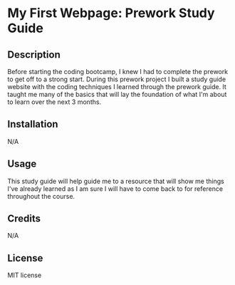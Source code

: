 # My First Webpage: Prework Study Guide

## Description

Before starting the coding bootcamp, I knew I had to complete the prework to get off to a strong start. During this prework project I built a study guide website with the coding techniques I learned through the prework guide. It taught me many of the basics that will lay the foundation of what I'm about to learn over the next 3 months.


## Installation

N/A

## Usage

This study guide will help guide me to a resource that will show me things I've already learned as I am sure I will have to come back to for reference throughout the course.

## Credits

N/A

## License

MIT license